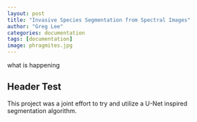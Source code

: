 ```yaml
---
layout: post
title: "Invasive Species Segmentation from Spectral Images"
author: "Greg Lee"
categories: documentation
tags: [documentation]
image: phragmites.jpg
---
```

what is happening

## Header Test
This project was a joint effort to try and utilize a U-Net inspired segmentation algorithm.
